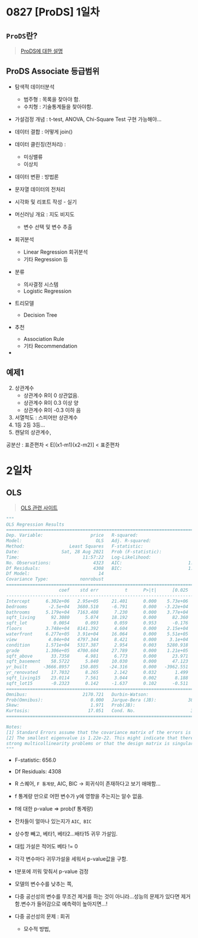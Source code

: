 # 0827 [ProDS] 1일차

## `ProDS`란?

> [ProDS에 대한 설명](https://certi.multicampus.com/ie/intro/introProds?p_menu=MTMxMDUjTUFJTg==&p_gubun=Qw==)

## ProDS Associate 등급범위

* 탐색적 데이터분석
  * 범주형 : 목록을 찾아야 함.
  * 수치형 : 기술통계들을 찾아야함.

* 가설검정 개념 : t-test, ANOVA, Chi-Square Test 구현 가능해야...
* 데이터 결합 : 어떻게 join()
* 데이터 클린징(전처리) : 
  * 미싱밸류
  * 이상치
* 데이터 변환 : 방법론
* 문자열 데이터의 전처리
* 시각화 및 리포트 작성 - 실기
* 머신러닝 개요 : 지도 비지도
  * 변수 선택 및 변수 추출
* 회귀분석
  * Linear Regression 회귀분석
  * 기타 Regression 등
* 분류
  * 의사결정 시스템
  * Logistic Regression
* 트리모델
  * Decision Tree
* 추천
  * Association Rule
  * 기타 Recommendation
* 

## 예제1

2. 상관계수
   * 상관계수 R이 0 상관없음.
   * 상관계수 R이 0.3 이상 양
   * 상관계수 R이 -0.3 이하 음
3. 서열척도 : 스피어만 상관계수
4. 1등 2등 3등...
5. 캔달의 상관계수,

공분산 : 표준편차 < E[(x1-m1)(x2-m2)] < 표준편차



# 2일차

## OLS

> [OLS 관련 사이트](https://www.statsmodels.org/stable/index.html)

```python
"""
OLS Regression Results                            
==============================================================================
Dep. Variable:                  price   R-squared:                       0.681
Model:                            OLS   Adj. R-squared:                  0.680
Method:                 Least Squares   F-statistic:                     656.0
Date:                Sat, 28 Aug 2021   Prob (F-statistic):               0.00
Time:                        11:57:22   Log-Likelihood:                -58960.
No. Observations:                4323   AIC:                         1.180e+05
Df Residuals:                    4308   BIC:                         1.180e+05
Df Model:                          14                                         
Covariance Type:            nonrobust                                         
=================================================================================
                    coef    std err          t      P>|t|      [0.025      0.975]
---------------------------------------------------------------------------------
Intercept      6.302e+06   2.95e+05     21.401      0.000    5.73e+06    6.88e+06
bedrooms        -2.5e+04   3680.510     -6.791      0.000   -3.22e+04   -1.78e+04
bathrooms      5.179e+04   7163.408      7.230      0.000    3.77e+04    6.58e+04
sqft_living      92.3080      5.074     18.192      0.000      82.360     102.256
sqft_lot          0.0054      0.093      0.059      0.953      -0.176       0.187
floors         3.748e+04   8141.392      4.604      0.000    2.15e+04    5.34e+04
waterfront     6.277e+05   3.91e+04     16.064      0.000    5.51e+05    7.04e+05
view            4.04e+04   4797.344      8.421      0.000     3.1e+04    4.98e+04
condition      1.571e+04   5317.387      2.954      0.003    5280.918    2.61e+04
grade          1.306e+05   4700.604     27.789      0.000    1.21e+05     1.4e+05
sqft_above       33.7358      4.981      6.773      0.000      23.971      43.501
sqft_basement    58.5722      5.840     10.030      0.000      47.123      70.021
yr_built      -3666.8957    150.805    -24.316      0.000   -3962.551   -3371.241
yr_renovated     17.7032      8.265      2.142      0.032       1.499      33.908
sqft_living15    23.0114      7.561      3.044      0.002       8.188      37.834
sqft_lot15       -0.2323      0.142     -1.637      0.102      -0.511       0.046
==============================================================================
Omnibus:                     2170.721   Durbin-Watson:                   2.011
Prob(Omnibus):                  0.000   Jarque-Bera (JB):            38362.875
Skew:                           1.971   Prob(JB):                         0.00
Kurtosis:                      17.051   Cond. No.                     3.65e+17
==============================================================================

Notes:
[1] Standard Errors assume that the covariance matrix of the errors is correctly specified.
[2] The smallest eigenvalue is 1.22e-22. This might indicate that there are
strong multicollinearity problems or that the design matrix is singular.
"""
```

* F-statistic:                     656.0
* Df Residuals:                    4308
* R 스퀘어, `F 통계량`, AIC, BIC -> 회귀식이 존재하다고 보기 애매함...
* f 통계량 만으로 어떤 변수가 y에 영향을 주는지는 알수 없음.
* f에 대한 p-value => prob(f 통계량)
* 잔차들이 얼마나 있는지가 `AIC`,` BIC`
* 상수항 빼고, 베타1, 베타2...배타15 귀무 가설임.
* 대립 가설은 적어도 베타  != 0



* 각각 변수마다 귀무가설을 세워서 p-value값을 구함.
* t분포에 끼워 맞춰서 p-value 검정

* 모델의 변수수를 낮추는 쪽,
* 다중 공선성의 변수를 무조건 제거를 하는 것이 아니라...성능의 문제가 있다면 제거함.변수가 들어감으로 예측력이 높아지면...!  
* 다중 공선성의 문제 : 회귀
  * 모수적 방법, 
